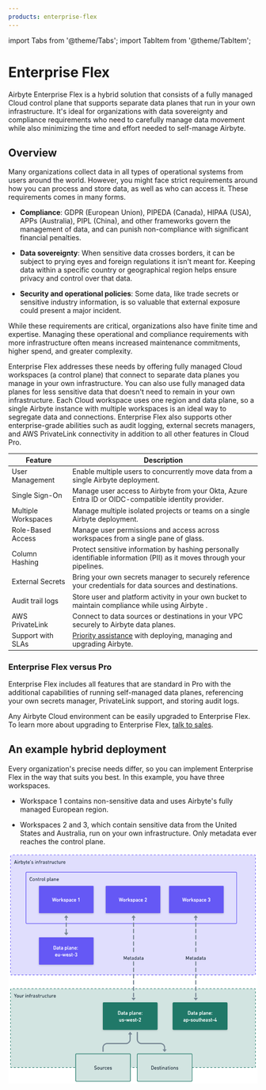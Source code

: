```yaml
---
products: enterprise-flex
---
```


import Tabs from '@theme/Tabs';
import TabItem from '@theme/TabItem';

# Enterprise Flex

Airbyte Enterprise Flex is a hybrid solution that consists of a fully managed Cloud control plane that supports separate data planes that run in your own infrastructure. It's ideal for organizations with data sovereignty and compliance requirements who need to carefully manage data movement while also minimizing the time and effort needed to self-manage Airbyte.

## Overview

Many organizations collect data in all types of operational systems from users around the world. However, you might face strict requirements around how you can process and store data, as well as who can access it. These requirements comes in many forms.

- **Compliance**: GDPR (European Union), PIPEDA (Canada), HIPAA (USA), APPs (Australia), PIPL (China), and other frameworks govern the management of data, and can punish non-compliance with significant financial penalties.

- **Data sovereignty**: When sensitive data crosses borders, it can be subject to prying eyes and foreign regulations it isn't meant for. Keeping data within a specific country or geographical region helps ensure privacy and control over that data.

- **Security and operational policies**: Some data, like trade secrets or sensitive industry information, is so valuable that external exposure could present a major incident.

While these requirements are critical, organizations also have finite time and expertise. Managing these operational and compliance requirements with more infrastructure often means increased maintenance commitments, higher spend, and greater complexity.

Enterprise Flex addresses these needs by offering fully managed Cloud workspaces (a control plane) that connect to separate data planes you manage in your own infrastructure. You can also use fully managed data planes for less sensitive data that doesn't need to remain in your own infrastructure. Each Cloud workspace uses one region and data plane, so a single Airbyte instance with multiple workspaces is an ideal way to segregate data and connections. Enterprise Flex also supports other enterprise-grade abilities such as audit logging, external secrets managers, and AWS PrivateLink connectivity in addition to all other features in Cloud Pro.

| Feature             | Description                                                                                                                                                             |
| ------------------- | ----------------------------------------------------------------------------------------------------------------------------------------------------------------------- |
| User Management     | Enable multiple users to concurrently move data from a single Airbyte deployment.                                                                                       |
| Single Sign-On      | Manage user access to Airbyte from your Okta, Azure Entra ID or OIDC-compatible identity provider.                                                                      |
| Multiple Workspaces | Manage multiple isolated projects or teams on a single Airbyte deployment.                                                                                              |
| Role-Based Access   | Manage user permissions and access across workspaces from a single pane of glass.                                                                                       |
| Column Hashing      | Protect sensitive information by hashing personally identifiable information (PII) as it moves through your pipelines.                                                  |
| External Secrets    | Bring your own secrets manager to securely reference your credentials for data sources and destinations.                                                                |
| Audit trail logs    | Store user and platform activity in your own bucket to maintain compliance while using Airbyte .                                                                        |
| AWS PrivateLink     | Connect to data sources or destinations in your VPC securely to Airbyte data planes.                                                                                    |
| Support with SLAs   | [Priority assistance](https://docs.airbyte.com/operator-guides/contact-support/#airbyte-enterprise-self-hosted-support) with deploying, managing and upgrading Airbyte. |

### Enterprise Flex versus Pro

Enterprise Flex includes all features that are standard in Pro with the additional capabilities of running self-managed data planes, referencing your own secrets manager, PrivateLink support, and storing audit logs.

Any Airbyte Cloud environment can be easily upgraded to Enterprise Flex. To learn more about upgrading to Enterprise Flex, [talk to sales](https://airbyte.com/company/talk-to-sales).

## An example hybrid deployment

Every organization's precise needs differ, so you can implement Enterprise Flex in the way that suits you best. In this example, you have three workspaces.

- Workspace 1 contains non-sensitive data and uses Airbyte's fully managed European region.

- Workspaces 2 and 3, which contain sensitive data from the United States and Australia, run on your own infrastructure. Only metadata ever reaches the control plane.

![In this example, you have three workspaces. Workspace 1 contains non-sensitive data and uses Airbyte's fully managed European workspace. Workspaces 2 and 3, which contain sensitive data from the United States and Australia, run on your own infrastructure. Only metadata ever reaches the control plane.](img/flex-enterprise-example.png)
